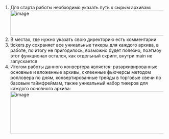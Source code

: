 1. Для старта работы необходимо указать путь к сырым архивам: <img width="629" height="80" alt="image" src="https://github.com/user-attachments/assets/458f55e1-c612-49bb-969c-cac79a1c9376" />
2. В местах, где нужно указать свою директорию есть комментарии
3. tickers.py сохраняет все уникальные тикеры для каждого архива, в работе, по итогу не пригодилось, возможно будет полезно, поэтмоу этот функционал остался, как отдельный скрипт, внутри main не запускается
4. Итогом работы данного конвертера является: разархивированные основные и вложенные архивы, склеенные фьючерсы методом ролловера по дням, конвертированные трейды в торговые свечи по базовым таймфреймам, также уникальный набор тикеров для каждого основного архива: <img width="521" height="132" alt="image" src="https://github.com/user-attachments/assets/e4b4e354-766c-48bb-bc0f-52b03fd62242" />


